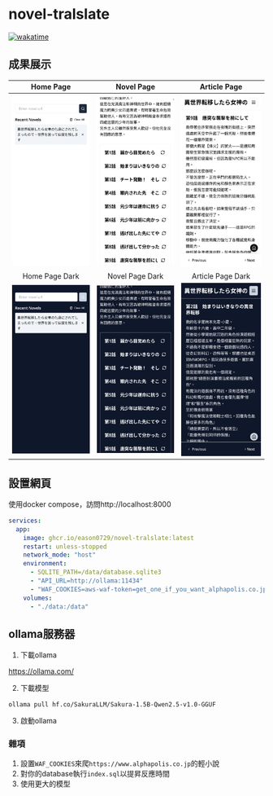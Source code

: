 # novel-tralslate

[![wakatime](https://wakatime.com/badge/user/6c7a0447-9414-43ab-a937-9081f3e9fc7d/project/30132cd0-1c6e-4914-84e4-3e8bac06ea3c.svg)](https://wakatime.com/badge/user/6c7a0447-9414-43ab-a937-9081f3e9fc7d/project/30132cd0-1c6e-4914-84e4-3e8bac06ea3c)

## 成果展示

|                 Home Page                  |                 Novel Page                  |                 Article Page                  |
| :----------------------------------------: | :-----------------------------------------: | :-------------------------------------------: |
| ![](./screenshots/home%20page%20light.png) | ![](./screenshots/novel%20page%20light.png) | ![](./screenshots/article%20page%20light.png) |
|               Home Page Dark               |               Novel Page Dark               |               Article Page Dark               |
| ![](./screenshots/home%20page%20dark.png)  | ![](./screenshots/novel%20page%20dark.png)  | ![](./screenshots/article%20page%20dark.png)  |

## 設置網頁

使用docker compose，訪問http://localhost:8000

```yaml
services:
  app:
    image: ghcr.io/eason0729/novel-tralslate:latest
    restart: unless-stopped
    network_mode: "host"
    environment:
      - SQLITE_PATH=/data/database.sqlite3
      - "API_URL=http://ollama:11434"
      - "WAF_COOKIES=aws-waf-token=get_one_if_you_want_alphapolis.co.jp;"
    volumes:
      - "./data:/data"
```

## ollama服務器

1. 下載ollama

https://ollama.com/

2. 下載模型

```shell
ollama pull hf.co/SakuraLLM/Sakura-1.5B-Qwen2.5-v1.0-GGUF
```

3. 啟動ollama

### 雜項

1. 設置`WAF_COOKIES`來爬`https://www.alphapolis.co.jp`的輕小說
2. 對你的database執行`index.sql`以提昇反應時間
3. 使用更大的模型